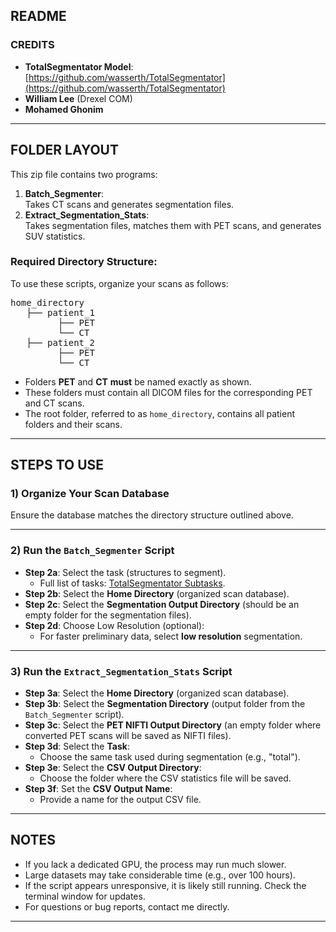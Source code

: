 ## **README**

### **CREDITS**
- **TotalSegmentator Model**: [https://github.com/wasserth/TotalSegmentator](https://github.com/wasserth/TotalSegmentator)  
- **William Lee** (Drexel COM)
- **Mohamed Ghonim**

---

## **FOLDER LAYOUT**
This zip file contains two programs:  

1. **Batch_Segmenter**:  
   Takes CT scans and generates segmentation files.  
2. **Extract_Segmentation_Stats**:  
   Takes segmentation files, matches them with PET scans, and generates SUV statistics.  

### **Required Directory Structure**:
To use these scripts, organize your scans as follows:

<pre>
home_directory
   ├── patient_1
         ├── PET
         └── CT
   ├── patient_2
         ├── PET
         └── CT
</pre>
    
- Folders **PET** and **CT** **must** be named exactly as shown.  
- These folders must contain all DICOM files for the corresponding PET and CT scans.  
- The root folder, referred to as `home_directory`, contains all patient folders and their scans.

---

## **STEPS TO USE**

### **1) Organize Your Scan Database**
Ensure the database matches the directory structure outlined above.

---

### **2) Run the `Batch_Segmenter` Script**
- **Step 2a**: Select the task (structures to segment).  
  - Full list of tasks: [TotalSegmentator Subtasks](https://github.com/wasserth/TotalSegmentator#subtasks).  
- **Step 2b**: Select the **Home Directory** (organized scan database).  
- **Step 2c**: Select the **Segmentation Output Directory** (should be an empty folder for the segmentation files).  
- **Step 2d**: Choose Low Resolution (optional):  
  - For faster preliminary data, select **low resolution** segmentation.  

---

### **3) Run the `Extract_Segmentation_Stats` Script**
- **Step 3a**: Select the **Home Directory** (organized scan database).  
- **Step 3b**: Select the **Segmentation Directory** (output folder from the `Batch_Segmenter` script).  
- **Step 3c**: Select the **PET NIFTI Output Directory** (an empty folder where converted PET scans will be saved as NIFTI files).  
- **Step 3d**: Select the **Task**:  
  - Choose the same task used during segmentation (e.g., "total").  
- **Step 3e**: Select the **CSV Output Directory**:  
  - Choose the folder where the CSV statistics file will be saved.  
- **Step 3f**: Set the **CSV Output Name**:  
  - Provide a name for the output CSV file.

---

## **NOTES**
- If you lack a dedicated GPU, the process may run much slower.  
- Large datasets may take considerable time (e.g., over 100 hours).  
- If the script appears unresponsive, it is likely still running. Check the terminal window for updates.  
- For questions or bug reports, contact me directly.  

---
